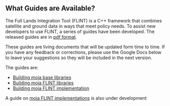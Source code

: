 ## What Guides are Available?

The Full Lands Integration Tool (FLINT) is a C++ framework that combines satellite and ground data in ways that meet policy needs. To assist new developers to use FLINT, a series of guides have been developed. The released guides are in [pdf format](https://github.com/moja-global/FLINT/tree/master/How_to_use_FLINT).

These guides are living documents that will be updated form time to time. If you have any feedback or corrections, please use the Google Docs below to leave your suggestions so they will be included in the next version.

The guides are:
* [Building moja base libraries](https://docs.google.com/document/d/1i6S0X0nTyxfJwn6KhGo9AahXOH1gBnTdwYdAxGchHsI/edit?usp=sharing)
* [Building moja FLINT libraries](https://docs.google.com/document/d/1jceIX1E7HOmzmLW6C-E6GDbMz9sxM-nIy90CbY463Lw/edit?usp=sharing)
* [Building moja FLINT implementation](https://docs.google.com/document/d/139-1Nc5AR0yhN--Jb0W_jIfzUasoItkt4dyYM3m19N4/edit?usp=sharing)

A  guide on [moja FLINT implementations](https://docs.google.com/document/d/185DrAQ9Tpg0XqwMt26ouzIDRKihJU0MZ2VUYX0L5Bys/edit?usp=sharing) is also under development 
